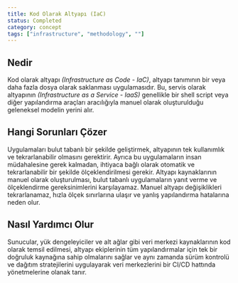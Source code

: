 ```yaml
---
title: Kod Olarak Altyapı (IaC)
status: Completed
category: concept
tags: ["infrastructure", "methodology", ""]
---
```


## Nedir

Kod olarak altyapı _(Infrastructure as Code - IaC)_, altyapı tanımının bir veya daha fazla dosya olarak saklanması uygulamasıdır.
Bu, servis olarak altyapının _(Infrastructure as a Service - IaaS)_ genellikle
bir shell script veya diğer yapılandırma araçları aracılığıyla manuel olarak oluşturulduğu geleneksel modelin yerini alır.

## Hangi Sorunları Çözer

Uygulamaları bulut tabanlı bir şekilde geliştirmek, altyapının tek kullanımlık ve tekrarlanabilir olmasını gerektirir.
Ayrıca bu uygulamaların insan müdahalesine gerek kalmadan, ihtiyaca bağlı olarak otomatik
ve tekrarlanabilir bir şekilde ölçeklendirilmesi gerekir.
Altyapı kaynaklarının manuel olarak oluşturulması, bulut tabanlı uygulamaların yanıt verme ve ölçeklendirme gereksinimlerini karşılayamaz.
Manuel altyapı değişiklikleri tekrarlanamaz, hızla ölçek sınırlarına ulaşır ve yanlış yapılandırma hatalarına neden olur.

## Nasıl Yardımcı Olur

Sunucular, yük dengeleyiciler ve alt ağlar gibi veri merkezi kaynaklarının kod olarak temsil edilmesi,
altyapı ekiplerinin tüm yapılandırmalar için tek bir doğruluk kaynağına sahip olmalarını sağlar
ve aynı zamanda sürüm kontrolü ve dağıtım stratejilerini uygulayarak veri merkezlerini
bir CI/CD hattında yönetmelerine olanak tanır.
